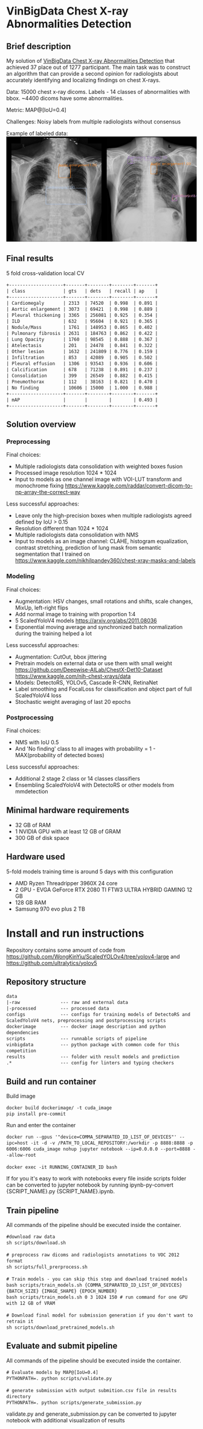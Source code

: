 # VinBigData Chest X-ray Abnormalities Detection

## Brief description
My solution of [VinBigData Chest X-ray Abnormalities Detection](https://www.kaggle.com/c/vinbigdata-chest-xray-abnormalities-detection/overview) that achieved 37 place out of 1277 participant. The main task was to construct an algorithm that can provide a second opinion for radiologists about accurately identifying and localizing findings on chest X-rays.

Data: 15000 chest x-ray dicoms. Labels - 14 classes of abnormalities with bbox. ~4400 dicoms have some abnormalities.

Metric: MAP@[IoU=0.4]

Challenges: Noisy labels from multiple radiologists without consensus


Example of labeled data:
![example](results/data/example.jpg)

## Final results
5 fold cross-validation local CV
```text
+--------------------+-------+--------+--------+-------+
| class              | gts   | dets   | recall | ap    |
+--------------------+-------+--------+--------+-------+
| Cardiomegaly       | 2313  | 74520  | 0.998  | 0.891 |
| Aortic enlargement | 3073  | 69421  | 0.998  | 0.889 |
| Pleural thickening | 3365  | 256081 | 0.925  | 0.354 |
| ILD                | 632   | 95604  | 0.921  | 0.365 |
| Nodule/Mass        | 1761  | 148953 | 0.865  | 0.402 |
| Pulmonary fibrosis | 2631  | 184763 | 0.862  | 0.422 |
| Lung Opacity       | 1760  | 98545  | 0.888  | 0.367 |
| Atelectasis        | 201   | 24478  | 0.841  | 0.322 |
| Other lesion       | 1632  | 241809 | 0.776  | 0.159 |
| Infiltration       | 853   | 42089  | 0.905  | 0.502 |
| Pleural effusion   | 1306  | 93543  | 0.936  | 0.606 |
| Calcification      | 678   | 71238  | 0.891  | 0.237 |
| Consolidation      | 399   | 26549  | 0.882  | 0.415 |
| Pneumothorax       | 112   | 38163  | 0.821  | 0.470 |
| No finding         | 10606 | 15000  | 1.000  | 0.988 |
+--------------------+-------+--------+--------+-------+
| mAP                |       |        |        | 0.493 |
+--------------------+-------+--------+--------+-------+
```

## Solution overview

### Preprocessing
Final choices:
- Multiple radiologists data consolidation with weighted boxes fusion
- Processed image resolution 1024 * 1024
- Input to models as one channel image with VOI-LUT transform and monochrome fixing https://www.kaggle.com/raddar/convert-dicom-to-np-array-the-correct-way

Less successful approaches:
- Leave only the high-precision boxes when multiple radiologists agreed defined by IoU > 0.15
- Resolution different than 1024 * 1024
- Multiple radiologists data consolidation with NMS
- Input to models as an image channel: CLAHE, histogram equalization, contrast stretching, prediction of lung mask from semantic segmentation that I trained on https://www.kaggle.com/nikhilpandey360/chest-xray-masks-and-labels


### Modeling
Final choices:
- Augmentation: HSV changes, small rotations and shifts, scale changes, MixUp, left-right flips
- Add normal image to training with proportion 1:4
- 5 ScaledYoloV4 models https://arxiv.org/abs/2011.08036
- Exponential moving average and synchronized batch normalization during the training helped a lot

Less successful approaches:
- Augmentation: CutOut, bbox jittering
- Pretrain models on external data or use them with small weight https://github.com/Deepwise-AILab/ChestX-Det10-Dataset https://www.kaggle.com/nih-chest-xrays/data 
- Models: DetectoRS, YOLOv5, Cascade R-CNN, RetinaNet
- Label smoothing and FocalLoss for classification and object part of full ScaledYoloV4 loss
- Stochastic weight averaging of last 20 epochs

### Postprocessing
Final choices:
- NMS with IoU 0.5
- And 'No finding' class to all images with probability = 1 - MAX(probability of detected boxes)

Less successful approaches:
- Additional 2 stage 2 class or 14 classes classifiers 
- Ensembling ScaledYoloV4 with DetectoRS or other models from mmdetection

## Minimal hardware requirements
- 32 GB of RAM
- 1 NVIDIA GPU with at least 12 GB of GRAM
- 300 GB of disk space

## Hardware used
5-fold models training time is around 5 days with this configuration
- AMD Ryzen Threadripper 3960X 24 core
- 2 GPU - EVGA GeForce RTX 2080 TI FTW3 ULTRA HYBRID GAMING 12 GB
- 128 GB RAM
- Samsung 970 evo plus 2 TB


# Install and run instructions

Repository contains some amount of code from https://github.com/WongKinYiu/ScaledYOLOv4/tree/yolov4-large and https://github.com/ultralytics/yolov5 

## Repository structure

```text
data
|-raw               --- raw and external data
|-processed         --- processed data
configs             --- configs for training models of DetectoRS and ScaledYoloV4 nets, preprocessing and postprocessing scripts
dockerimage         --- docker image description and python dependencies
scripts             --- runnable scripts of pipeline
vinbigdata          --- python package with common code for this competition
results             --- folder with result models and prediction
.*                  --- config for linters and typing checkers
```

## Build and run container

Build image
```
docker build dockerimage/ -t cuda_image
pip install pre-commit
```
Run and enter the container
```
docker run --gpus '"device=COMMA_SEPARATED_ID_LIST_OF_DEVICES"' --ipc=host -it -d -v /PATH_TO_LOCAL_REPOSITORY:/workdir -p 8888:8888 -p 6006:6006 cuda_image nohup jupyter notebook --ip=0.0.0.0 --port=8888 --allow-root

docker exec -it RUNNING_CONTAINER_ID bash
```
If for you it's easy to work with notebooks every file inside scripts folder can be converted to jupyter notebook by running ipynb-py-convert {SCRIPT_NAME}.py {SCRIPT_NAME}.ipynb.

## Train pipeline
All commands of the pipeline should be executed inside the container.
```
#download raw data
sh scripts/download.sh

# preprocess raw dicoms and radiologists annotations to VOC 2012 format
sh scripts/full_prerprocess.sh

# Train models - you can skip this step and download trained models
bash scripts/train_models.sh {COMMA_SEPARATED_ID_LIST_OF_DEVICES} {BATCH_SIZE} {IMAGE_SHAPE} {EPOCH_NUMBER}
bash scripts/train_models.sh 0 3 1024 150 # run command for one GPU with 12 GB of VRAM

# Download final model for submission generation if you don't want to retrain it
sh scripts/download_pretrained_models.sh
```
## Evaluate and submit pipeline
All commands of the pipeline should be executed inside the container.
```
# Evaluate models by MAP@[IoU=0.4]
PYTHONPATH=. python scripts/validate.py

# generate submission with output submition.csv file in results directory
PYTHONPATH=. python scripts/generate_submission.py
```
validate.py and generate_submission.py can be converted to jupyter notebook with additional visualization of results
